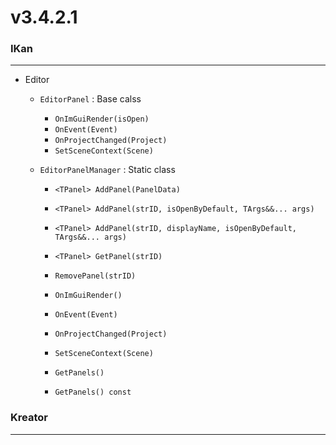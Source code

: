 # v3.4.2.1

### IKan
----------------------------------------------------------------------------------------------------------------------
  - Editor
    - `EditorPanel` : Base calss
      - `OnImGuiRender(isOpen)`
      - `OnEvent(Event)`
      - `OnProjectChanged(Project)`
      - `SetSceneContext(Scene)`
    
    - `EditorPanelManager` : Static class
      - `<TPanel> AddPanel(PanelData)`
      - `<TPanel> AddPanel(strID, isOpenByDefault, TArgs&&... args)`
      - `<TPanel> AddPanel(strID, displayName, isOpenByDefault, TArgs&&... args)`
      - `<TPanel> GetPanel(strID)`
    
      - `RemovePanel(strID)`
      - `OnImGuiRender()`
      - `OnEvent(Event)`
      - `OnProjectChanged(Project)`
      - `SetSceneContext(Scene)`
      - `GetPanels()`
      - `GetPanels() const`
    
### Kreator
----------------------------------------------------------------------------------------------------------------------
